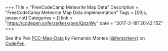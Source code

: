 +++
Title = "FreeCodeCamp Meteorite Map Data"
Description = "FreeCodeCamp Meteorite Map Data implementation"
Tags = [D3js, javascript]
Categories = []
link = "https://codepen.io/ferzerkerx/pen/QpzjWv"
date = "2017-2-18T20:42:15Z"
+++

<p data-height="265" data-theme-id="0" data-slug-hash="QpzjWv" data-default-tab="js,result" data-user="ferzerkerx" data-embed-version="2" data-pen-title="FCC-Map-Data" class="codepen">See the Pen <a href="https://codepen.io/ferzerkerx/pen/QpzjWv/">FCC-Map-Data</a> by Fernando Montes (<a href="https://codepen.io/ferzerkerx">@ferzerkerx</a>) on <a href="https://codepen.io">CodePen</a>.</p>
<script async src="https://production-assets.codepen.io/assets/embed/ei.js"></script>